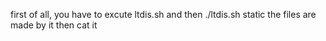 first of all, you have to excute ltdis.sh and then 
./ltdis.sh static
the files are made by it then cat it 
